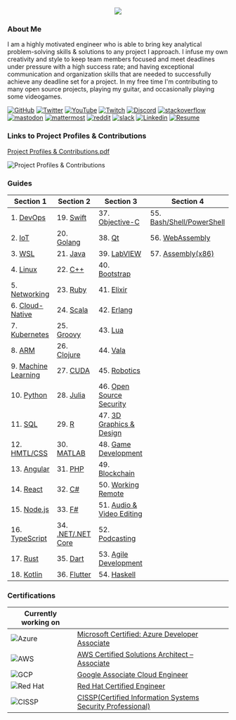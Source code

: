 <h1 align="center">
 <img src="https://user-images.githubusercontent.com/45159366/81243342-6c350f00-8fc4-11ea-9037-9cbe0f7bf3ff.png">
</h1>

### About Me
I am a highly motivated engineer who is able to bring key analytical problem-solving skills & solutions to any project I approach. I infuse my own creativity and style to keep team members focused and meet deadlines under pressure with a high success rate; and having exceptional communication and organization skills that are needed to successfully achieve any deadline set for a project. In my free time I'm contributing to many open source projects, playing my guitar, and occasionally playing some videogames.

[![GitHub](https://user-images.githubusercontent.com/45159366/94374332-67cad900-00c0-11eb-953d-8727aae8031d.png)](https://github.com/mikeroyal)
[![Twitter](https://user-images.githubusercontent.com/45159366/85327986-bdba3000-b484-11ea-87f0-20be14e54852.png)](https://twitter.com/Miker256)
[![YouTube](https://user-images.githubusercontent.com/45159366/95527913-81570500-098b-11eb-9d12-7601543de4aa.png)]()
[![Twitch](https://user-images.githubusercontent.com/45159366/95504868-3ecd0280-0962-11eb-8ec2-a6c84182fb3e.png)](https://www.twitch.tv/r0yal_games)
[![Discord](https://user-images.githubusercontent.com/45159366/95692912-13564c00-0bde-11eb-843c-a55c4105a4d3.png)]()
[![stackoverflow](https://user-images.githubusercontent.com/45159366/99306249-c7fd1200-2809-11eb-9a9b-c874387bfcf6.png)]()
[![mastodon](https://user-images.githubusercontent.com/45159366/99155275-496a6e00-266b-11eb-96bd-72eeb9577f24.png)]()
[![mattermost](https://user-images.githubusercontent.com/45159366/99155272-45d6e700-266b-11eb-8127-8714c8055728.png)]()
[![reddit](https://user-images.githubusercontent.com/45159366/99155278-4bccc800-266b-11eb-9316-ca6924a51b2f.png)]()
[![slack](https://user-images.githubusercontent.com/45159366/99155280-4cfdf500-266b-11eb-9f67-6479fe5c8e96.png)]()
[![Linkedin](https://user-images.githubusercontent.com/45159366/85327989-beeb5d00-b484-11ea-9996-d6042a365e34.png)](https://www.linkedin.com/in/michael-royal-b923b4134/)
[![Resume](https://user-images.githubusercontent.com/45159366/85609897-5e3a5c80-b60b-11ea-94d4-751c7385e80a.png)](https://github.com/mikeroyal/mikeroyal.github.io/files/5549564/Michael_Royal_Resume.pdf)

### Links to Project Profiles & Contributions

[Project Profiles & Contributions.pdf](https://github.com/mikeroyal/mikeroyal.github.io/files/4875593/Links.to.Project.Contributions.pdf)

![Project Profiles & Contributions](https://user-images.githubusercontent.com/45159366/86542054-ed2a5d00-bec6-11ea-875e-9909383fe64c.png)

### Guides

| Section 1 | Section 2 | Section 3 | Section 4 |
| --------------- | --------------- | --------------- | --------------- |  
| 1. [DevOps](https://github.com/mikeroyal/DevOps-Guide)|  19. [Swift](https://github.com/mikeroyal/Swift-Guide)| 37. [Objective-C](https://github.com/mikeroyal/Objective-C-Guide)| 55. [Bash/Shell/PowerShell](https://github.com/mikeroyal/Bash-Shell-Powershell-Guide)|
| 2. [IoT](https://github.com/mikeroyal/IoT-Guide)| 20. [Golang](https://github.com/mikeroyal/Go-Guide)| 38. [Qt](https://github.com/mikeroyal/Qt-Guide)|56. [WebAssembly](https://github.com/mikeroyal/WebAssembly-Guide) 
| 3. [WSL](https://github.com/mikeroyal/WSL-Guide)| 21. [Java](https://github.com/mikeroyal/Java-Guide)| 39. [LabVIEW](https://github.com/mikeroyal/LabVIEW-Guide)| 57. [Assembly(x86)](https://github.com/mikeroyal/Assembly-Guide)
| 4. [Linux](https://github.com/mikeroyal/Linux-Guide)| 22. [C++](https://github.com/mikeroyal/CPP-Guide)| 40. [Bootstrap](https://github.com/mikeroyal/Bootstrap-Guide)|
| 5. [Networking](https://github.com/mikeroyal/Networking-Guide)|  23. [Ruby](https://github.com/mikeroyal/Ruby-Guide)| 41. [Elixir](https://github.com/mikeroyal/Elixir-Guide)| 
| 6. [Cloud-Native](https://github.com/mikeroyal/Cloud-Native-Guide)| 24. [Scala](https://github.com/mikeroyal/Scala-Guide) | 42. [Erlang](https://github.com/mikeroyal/Erlang-Guide)|
| 7. [Kubernetes](https://github.com/mikeroyal/Kubernetes-Guide) | 25. [Groovy](https://github.com/mikeroyal/Groovy-Guide)  | 43. [Lua](https://github.com/mikeroyal/Lua-Guide)|
| 8. [ARM](https://github.com/mikeroyal/ARM-Guide) | 26. [Clojure](https://github.com/mikeroyal/Clojure-Guide)| 44. [Vala](https://github.com/mikeroyal/Vala-Guide)|
| 9. [Machine Learning](https://github.com/mikeroyal/Machine-Learning-Guide)|27. [CUDA](https://github.com/mikeroyal/CUDA-Guide)| 45. [Robotics](https://github.com/mikeroyal/Robotics-guide)|
| 10. [Python](https://github.com/mikeroyal/Python-Guide)|28. [Julia](https://github.com/mikeroyal/Julia_lang-Guide)|46. [Open Source Security](https://github.com/mikeroyal/Open-Source-Security-Guide)|
| 11. [SQL](https://github.com/mikeroyal/SQL-Guide)| 29. [R](https://github.com/mikeroyal/R-Guide)|47. [3D Graphics & Design](https://github.com/mikeroyal/3D-Graphics-and-Design-Guide)|
| 12. [HMTL/CSS](https://github.com/mikeroyal/HMTL-CSS-Guide)| 30. [MATLAB](https://github.com/mikeroyal/MATLAB-Guide)|48. [Game Development](https://github.com/mikeroyal/Game-Development-Guide)| 
| 13. [Angular](https://github.com/mikeroyal/Angular-Guide) |31. [PHP](https://github.com/mikeroyal/PHP-Guide)|49. [Blockchain](https://github.com/mikeroyal/Blockchain-Guide)|
| 14. [React](https://github.com/mikeroyal/ReactJS-Guide) | 32. [C#](https://github.com/mikeroyal/C-Sharp-Guide)|50. [Working Remote](https://github.com/mikeroyal/Working-Remote-Guide)|
| 15. [Node.js](https://github.com/mikeroyal/Node.js-Guide)| 33. [F#](https://github.com/mikeroyal/F-Sharp-Guide)|51. [Audio & Video Editing](https://github.com/mikeroyal/Audio-and-Video-Editing-Guide)|
| 16. [TypeScript](https://github.com/mikeroyal/TypeScript-Guide)| 34. [.NET/.NET Core](https://github.com/mikeroyal/.NET-Guide)|52. [Podcasting](https://github.com/mikeroyal/Podcasting-Guide)|
| 17. [Rust](https://github.com/mikeroyal/Rust_lang-Guide)| 35. [Dart](https://github.com/mikeroyal/Dart-Guide)|53. [Agile Development](https://github.com/mikeroyal/Agile-Guide)|
| 18. [Kotlin](https://github.com/mikeroyal/Kotlin-Guide)| 36. [Flutter](https://github.com/mikeroyal/Flutter-Guide)|54. [Haskell](https://github.com/mikeroyal/Haskell-Guide)

### Certifications


| Currently working on|  |
| ----------| --------------- | 
|![Azure](https://user-images.githubusercontent.com/45159366/100673067-af1b5300-3317-11eb-9f63-5839e9242f10.png)| [Microsoft Certified: Azure Developer Associate](https://docs.microsoft.com/learn/certifications/azure-developer)|
|![AWS](https://user-images.githubusercontent.com/45159366/100673070-b04c8000-3317-11eb-90bc-eded03b6e272.png) |[AWS Certified Solutions Architect – Associate](https://aws.amazon.com/certification/certified-solutions-architect-associate/)|
|![GCP](https://user-images.githubusercontent.com/45159366/100673076-b17dad00-3317-11eb-8fda-ec5adcd7df29.png)| [Google Associate Cloud Engineer](https://cloud.google.com/certification/cloud-engineer)|
|![Red Hat](https://user-images.githubusercontent.com/45159366/100673079-b2aeda00-3317-11eb-8a14-ddec35c47254.png)| [Red Hat Certified Engineer](https://www.redhat.com/en/services/certification/rhce)|
|![CISSP](https://user-images.githubusercontent.com/45159366/101218002-29f5ae00-3637-11eb-8e00-d2047ca8dca8.png)| [CISSP(Certified Information Systems Security Professional)](https://www.isc2.org/Certifications/CISSP)|
